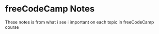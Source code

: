# freeCodeCamp Notes
These notes is from what i see i important on each topic in freeCodeCamp course
